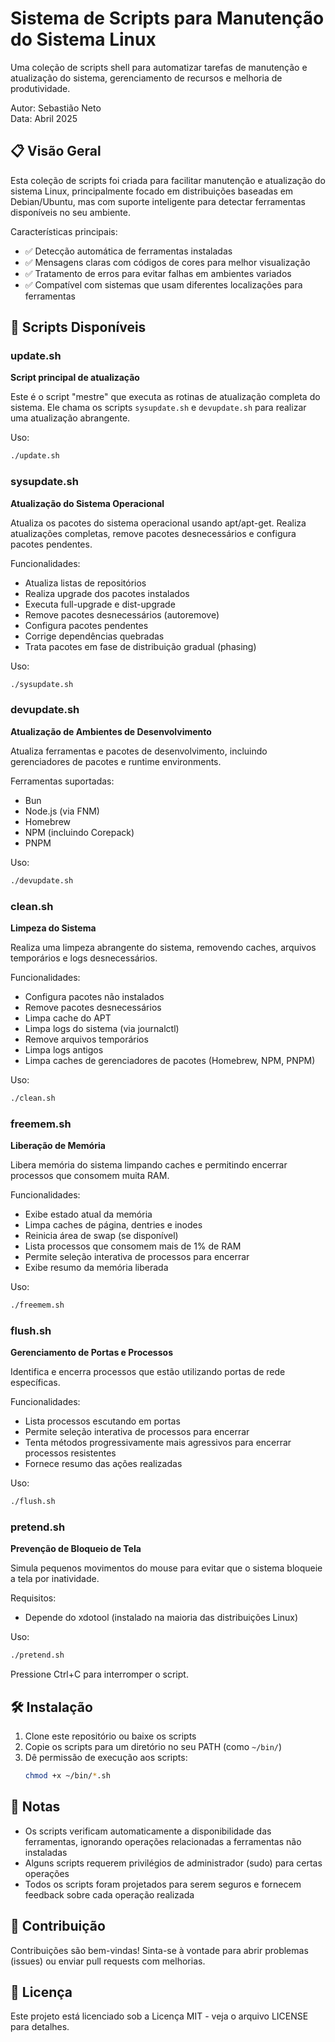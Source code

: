 # Sistema de Scripts para Manutenção do Sistema Linux

Uma coleção de scripts shell para automatizar tarefas de manutenção e atualização do sistema, gerenciamento de recursos e melhoria de produtividade.

Autor: Sebastião Neto  
Data: Abril 2025

## 📋 Visão Geral

Esta coleção de scripts foi criada para facilitar manutenção e atualização do sistema Linux, principalmente focado em distribuições baseadas em Debian/Ubuntu, mas com suporte inteligente para detectar ferramentas disponíveis no seu ambiente.

Características principais:
- ✅ Detecção automática de ferramentas instaladas
- ✅ Mensagens claras com códigos de cores para melhor visualização
- ✅ Tratamento de erros para evitar falhas em ambientes variados
- ✅ Compatível com sistemas que usam diferentes localizações para ferramentas

## 🚀 Scripts Disponíveis

### update.sh
**Script principal de atualização**

Este é o script "mestre" que executa as rotinas de atualização completa do sistema. Ele chama os scripts `sysupdate.sh` e `devupdate.sh` para realizar uma atualização abrangente.

Uso:
```bash
./update.sh
```

### sysupdate.sh
**Atualização do Sistema Operacional**

Atualiza os pacotes do sistema operacional usando apt/apt-get. Realiza atualizações completas, remove pacotes desnecessários e configura pacotes pendentes.

Funcionalidades:
- Atualiza listas de repositórios
- Realiza upgrade dos pacotes instalados
- Executa full-upgrade e dist-upgrade
- Remove pacotes desnecessários (autoremove)
- Configura pacotes pendentes
- Corrige dependências quebradas
- Trata pacotes em fase de distribuição gradual (phasing)

Uso:
```bash
./sysupdate.sh
```

### devupdate.sh
**Atualização de Ambientes de Desenvolvimento**

Atualiza ferramentas e pacotes de desenvolvimento, incluindo gerenciadores de pacotes e runtime environments.

Ferramentas suportadas:
- Bun
- Node.js (via FNM)
- Homebrew
- NPM (incluindo Corepack)
- PNPM

Uso:
```bash
./devupdate.sh
```

### clean.sh
**Limpeza do Sistema**

Realiza uma limpeza abrangente do sistema, removendo caches, arquivos temporários e logs desnecessários.

Funcionalidades:
- Configura pacotes não instalados
- Remove pacotes desnecessários
- Limpa cache do APT
- Limpa logs do sistema (via journalctl)
- Remove arquivos temporários
- Limpa logs antigos
- Limpa caches de gerenciadores de pacotes (Homebrew, NPM, PNPM)

Uso:
```bash
./clean.sh
```

### freemem.sh
**Liberação de Memória**

Libera memória do sistema limpando caches e permitindo encerrar processos que consomem muita RAM.

Funcionalidades:
- Exibe estado atual da memória
- Limpa caches de página, dentries e inodes
- Reinicia área de swap (se disponível)
- Lista processos que consomem mais de 1% de RAM
- Permite seleção interativa de processos para encerrar
- Exibe resumo da memória liberada

Uso:
```bash
./freemem.sh
```

### flush.sh
**Gerenciamento de Portas e Processos**

Identifica e encerra processos que estão utilizando portas de rede específicas.

Funcionalidades:
- Lista processos escutando em portas
- Permite seleção interativa de processos para encerrar
- Tenta métodos progressivamente mais agressivos para encerrar processos resistentes
- Fornece resumo das ações realizadas

Uso:
```bash
./flush.sh
```

### pretend.sh
**Prevenção de Bloqueio de Tela**

Simula pequenos movimentos do mouse para evitar que o sistema bloqueie a tela por inatividade.

Requisitos:
- Depende do xdotool (instalado na maioria das distribuições Linux)

Uso:
```bash
./pretend.sh
```
Pressione Ctrl+C para interromper o script.

## 🛠️ Instalação

1. Clone este repositório ou baixe os scripts
2. Copie os scripts para um diretório no seu PATH (como `~/bin/`)
3. Dê permissão de execução aos scripts:
   ```bash
   chmod +x ~/bin/*.sh
   ```

## 📝 Notas

- Os scripts verificam automaticamente a disponibilidade das ferramentas, ignorando operações relacionadas a ferramentas não instaladas
- Alguns scripts requerem privilégios de administrador (sudo) para certas operações
- Todos os scripts foram projetados para serem seguros e fornecem feedback sobre cada operação realizada

## 🔄 Contribuição

Contribuições são bem-vindas! Sinta-se à vontade para abrir problemas (issues) ou enviar pull requests com melhorias.

## 📜 Licença

Este projeto está licenciado sob a Licença MIT - veja o arquivo LICENSE para detalhes.
